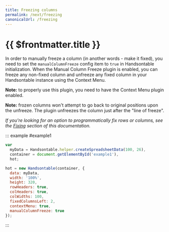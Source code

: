 ```yaml
---
title: Freezing columns
permalink: /next/freezing
canonicalUrl: /freezing
---
```


# {{ $frontmatter.title }}

In order to manually freeze a column (in another words - make it fixed), you need to set the `manualColumnFreeze` config item to `true` in Handsontable initialization. When the Manual Column Freeze plugin is enabled, you can freeze any non-fixed column and unfreeze any fixed column in your Handsontable instance using the Context Menu.

**Note:** to properly use this plugin, you need to have the Context Menu plugin enabled.

**Note:** frozen columns won't attempt to go back to original positions upon the unfreeze. The plugin unfreezes the column just after the "line of freeze".

_If you're looking for an option to programmatically fix rows or columns, see the [Fixing](fixing.md) section of this documentation._

::: example #example1
```js
var
  myData = Handsontable.helper.createSpreadsheetData(100, 26),
  container = document.getElementById('example1'),
  hot;

hot = new Handsontable(container, {
  data: myData,
  width: '100%',
  height: 320,
  rowHeaders: true,
  colHeaders: true,
  colWidths: 100,
  fixedColumnsLeft: 2,
  contextMenu: true,
  manualColumnFreeze: true
});
```
:::
